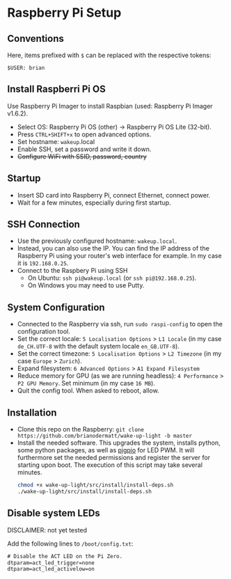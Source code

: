 # Raspberry Pi Setup
## Conventions
Here, items prefixed with `$` can be replaced with the respective tokens:
```
$USER: brian
```

## Install Raspberri Pi OS
Use Raspberry Pi Imager to install Raspbian (used: Raspberry Pi Imager v1.6.2).
- Select OS: Raspberry Pi OS (other) -> Raspberry Pi OS Lite (32-bit).
- Press `CTRL+SHIFT+x` to open advanced options.
- Set hostname: `wakeup`.local
- Enable SSH, set a password and write it down.
- ~~Configure WiFi with SSID, password, country~~

## Startup
- Insert SD card into Raspberry Pi, connect Ethernet, connect power.
- Wait for a few minutes, especially during first startup.

## SSH Connection
- Use the previously configured hostname: `wakeup.local`.
- Instead, you can also use the IP. You can find the IP address of the Raspberry Pi using your router's web interface for example. In my case it is `192.168.0.25`.
- Connect to the Raspbery Pi using SSH
    - On Ubuntu: `ssh pi@wakeup.local` (or `ssh pi@192.168.0.25`).
    - On Windows you may need to use Putty.

## System Configuration
- Connected to the Raspberry via ssh, run `sudo raspi-config` to open the configuration tool.
- Set the correct locale: `5 Localisation Options` > `L1 Locale` (in my case `de_CH.UTF-8` with the default system locale `en_GB.UTF-8`).
- Set the correct timezone: `5 Localisation Options` > `L2 Timezone` (in my case `Europe` > `Zurich`).
- Expand filesystem: `6 Advanced Options` > `A1 Expand Filesystem`
- Reduce memory for GPU (as we are running headless): `4 Performance` > `P2 GPU Memory`. Set minimum (in my case `16 MB`).
- Quit the config tool. When asked to reboot, allow.

## Installation
- Clone this repo on the Raspberry: `git clone https://github.com/brianodermatt/wake-up-light -b master`
- Install the needed software. This upgrades the system, installs python, some python packages, as well as [pigpio](https://github.com/joan2937/pigpio) for LED PWM. It will furthermore set the needed permissions and register the server for starting upon boot. The execution of this script may take several minutes.
  ```bash
  chmod +x wake-up-light/src/install/install-deps.sh
  ./wake-up-light/src/install/install-deps.sh
  ```


## Disable system LEDs
<!--(TODO)-->
DISCLAIMER: not yet tested 

Add the following lines to `/boot/config.txt`:
```txt
# Disable the ACT LED on the Pi Zero.
dtparam=act_led_trigger=none
dtparam=act_led_activelow=on
```
